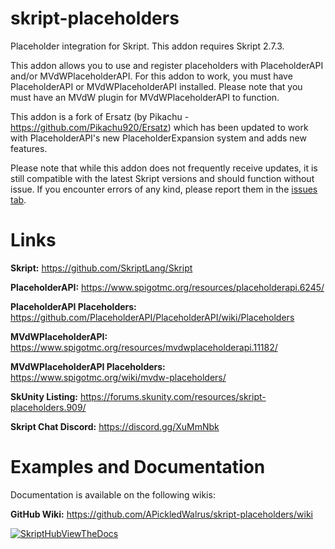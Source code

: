 # skript-placeholders
Placeholder integration for Skript. This addon requires Skript 2.7.3.


This addon allows you to use and register placeholders with PlaceholderAPI and/or MVdWPlaceholderAPI.
For this addon to work, you must have PlaceholderAPI or MVdWPlaceholderAPI installed.
Please note that you must have an MVdW plugin for MVdWPlaceholderAPI to function.

This addon is a fork of Ersatz (by Pikachu - https://github.com/Pikachu920/Ersatz) which has been updated to work with PlaceholderAPI's new PlaceholderExpansion system and adds new features.

Please note that while this addon does not frequently receive updates, it is still compatible with the latest Skript versions and should function without issue.
If you encounter errors of any kind, please report them in the [issues tab](https://github.com/APickledWalrus/skript-placeholders/issues).

# Links

**Skript:** https://github.com/SkriptLang/Skript

**PlaceholderAPI:** https://www.spigotmc.org/resources/placeholderapi.6245/

**PlaceholderAPI Placeholders:** https://github.com/PlaceholderAPI/PlaceholderAPI/wiki/Placeholders

**MVdWPlaceholderAPI:** https://www.spigotmc.org/resources/mvdwplaceholderapi.11182/

**MVdWPlaceholderAPI Placeholders:** https://www.spigotmc.org/wiki/mvdw-placeholders/

**SkUnity Listing:** https://forums.skunity.com/resources/skript-placeholders.909/

**Skript Chat Discord:** https://discord.gg/XuMmNbk

# Examples and Documentation

Documentation is available on the following wikis:

**GitHub Wiki:** https://github.com/APickledWalrus/skript-placeholders/wiki

[![SkriptHubViewTheDocs](http://skripthub.net/static/addon/ViewTheDocsButton.png)](http://skripthub.net/docs/?addon=skript-placeholders)
